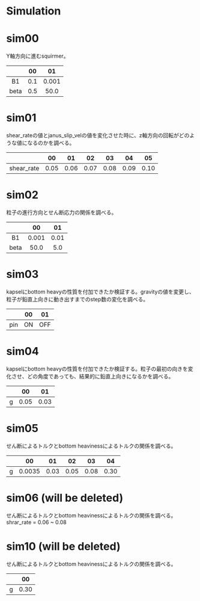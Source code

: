 # Simulation

# sim00
Y軸方向に進むsquirmer。

|    |00   |01   |
|:-: |:-:  |:-:  |
|B1  |0.1  |0.001|
|beta|0.5  |50.0 |

# sim01
shear_rateの値とjanus_slip_velの値を変化させた時に、z軸方向の回転がどのような値になるのかを調べる。

|          |00  |01  |02  |03  |04  |05  |
|:-:       |:-: |:-: |:-: |:-: |:-: |:-: |
|shear_rate|0.05|0.06|0.07|0.08|0.09|0.10|

# sim02
粒子の進行方向とせん断応力の関係を調べる。

|    |00   |01  |
|:-: |:-:  |:-: |
|B1  |0.001|0.01|
|beta|50.0 |5.0 |

# sim03
kapselにbottom heavyの性質を付加できたか検証する。gravityの値を変更し、粒子が鉛直上向きに動き出すまでのstep数の変化を調べる。

|   |00 |01 |
|:-:|:-:|:-:|
|pin|ON |OFF|

# sim04
kapselにbottom heavyの性質を付加できたか検証する。粒子の最初の向きを変化させ、どの角度であっても、結果的に鉛直上向きになるかを調べる。

|   |00   |01  |
|:-:|:-:  |:-: |
|g  |0.05 |0.03|

# sim05
せん断によるトルクとbottom heavinessによるトルクの関係を調べる。

|   |00    |01  |02  |03  |04  |
|:-:|:-:   |:-: |:-: |:-: |:-: |
|g  |0.0035|0.03|0.05|0.08|0.30|

# sim06 (will be deleted)
せん断によるトルクとbottom heavinessによるトルクの関係を調べる。shrar_rate = 0.06 ~ 0.08

# sim10 (will be deleted)
せん断によるトルクとbottom heavinessによるトルクの関係を調べる。

|   |00  |
|:-:|:-: |
|g  |0.30|

